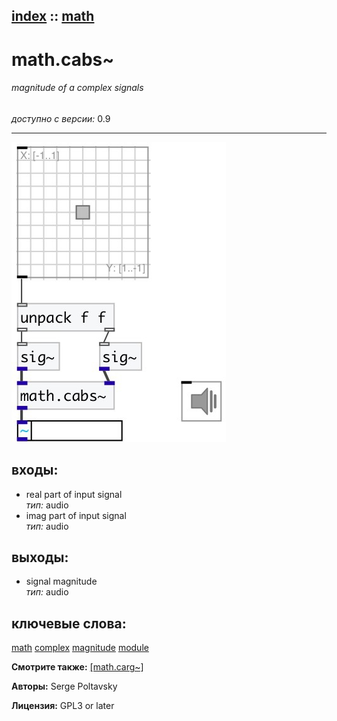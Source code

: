 [index](index.html) :: [math](category_math.html)
---

# math.cabs~

###### magnitude of a complex signals

*доступно с версии:* 0.9

---




[![example](../examples/img/math.cabs~.jpg)](../examples/pd/math.cabs~.pd)









## входы:

* real part of input signal<br>
_тип:_ audio
* imag part of input signal<br>
_тип:_ audio



## выходы:

* signal magnitude<br>
_тип:_ audio



## ключевые слова:

[math](keywords/math.html)
[complex](keywords/complex.html)
[magnitude](keywords/magnitude.html)
[module](keywords/module.html)



**Смотрите также:**
[\[math.carg~\]](math.carg~.html)




**Авторы:** Serge Poltavsky




**Лицензия:** GPL3 or later





